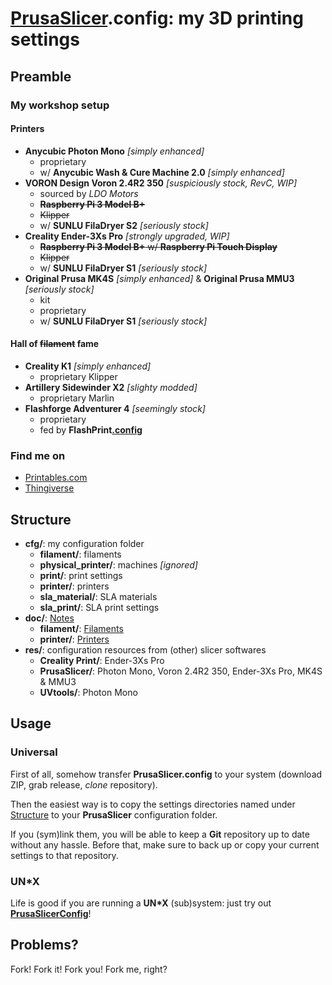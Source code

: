 # [PrusaSlicer](https://github.com/prusa3d/PrusaSlicer).config: my 3D printing settings

## Preamble

### My workshop setup

#### Printers

- **Anycubic Photon Mono** *[simply enhanced]*
    - proprietary
    - w/ **Anycubic Wash & Cure Machine 2.0** *[simply enhanced]*
- **VORON Design Voron 2.4R2 350** *[suspiciously stock, RevC, WIP]*
    - sourced by *LDO Motors*
    - ~~**Raspberry Pi 3 Model B+**~~
    - ~~Klipper~~
    - w/ **SUNLU FilaDryer S2** *[seriously stock]*
- **Creality Ender-3Xs Pro** *[strongly upgraded, WIP]*
    - ~~**Raspberry Pi 3 Model B+** w/ **Raspberry Pi Touch Display**~~
    - ~~Klipper~~
    - w/ **SUNLU FilaDryer S1** *[seriously stock]*
- **Original Prusa MK4S** *[simply enhanced]* & **Original Prusa MMU3** *[seriously stock]*
    - kit
    - proprietary
    - w/ **SUNLU FilaDryer S1** *[seriously stock]*

#### Hall of ~~filament~~ fame

- **Creality K1** *[simply enhanced]*
    - proprietary Klipper
- **Artillery Sidewinder X2** *[slighty modded]*
    - proprietary Marlin
- **Flashforge Adventurer 4** *[seemingly stock]*
    - proprietary
    - fed by **FlashPrint[.config](https://github.com/R2-G2/FlashPrint.config)**

### Find me on

- [Printables.com](https://www.printables.com/@R2G2de)
- [Thingiverse](https://www.thingiverse.com/r2g2de)

## Structure

- **cfg/**: my configuration folder
    - **filament/**: filaments
    - **physical_printer/**: machines *[ignored]*
    - **print/**: print settings
    - **printer/**: printers
    - **sla_material/**: SLA materials
    - **sla_print/**: SLA print settings
- **doc/**: [Notes](./doc/README.md)
    - **filament/**: [Filaments](./doc/filament/README.md)
    - **printer/**: [Printers](./doc/printer/README.md)
- **res/**: configuration resources from (other) slicer softwares
    - **Creality Print/**: Ender-3Xs Pro
    - **PrusaSlicer/**: Photon Mono, Voron 2.4R2 350, Ender-3Xs Pro, MK4S & MMU3
    - **UVtools/**: Photon Mono

## Usage

### Universal

First of all, somehow transfer **PrusaSlicer.config** to your system (download ZIP, grab release, *clone* repository).

Then the easiest way is to copy the settings directories named under [Structure](#structure) to your **PrusaSlicer**
configuration folder.

If you (sym)link them, you will be able to keep a **Git** repository up to date without any hassle. Before that, make
sure to back up or copy your current settings to that repository.

### UN*X

Life is good if you are running a **UN\*X** (sub)system: just try out
**[PrusaSlicerConfig](https://github.com/R2-G2/PrusaSlicerConfig)**!

## Problems?

Fork! Fork it! Fork you! Fork me, right?
